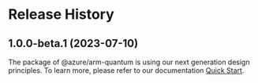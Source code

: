 # Release History
    
## 1.0.0-beta.1 (2023-07-10)

The package of @azure/arm-quantum is using our next generation design principles. To learn more, please refer to our documentation [Quick Start](https://aka.ms/js-track2-quickstart).
